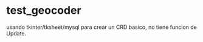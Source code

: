 # test_geocoder
usando tkinter/tksheet/mysql para crear un  CRD basico, no tiene funcion de Update.
